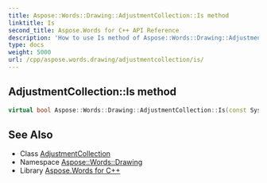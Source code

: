 ```yaml
---
title: Aspose::Words::Drawing::AdjustmentCollection::Is method
linktitle: Is
second_title: Aspose.Words for C++ API Reference
description: 'How to use Is method of Aspose::Words::Drawing::AdjustmentCollection class in C++.'
type: docs
weight: 5000
url: /cpp/aspose.words.drawing/adjustmentcollection/is/
---
```

## AdjustmentCollection::Is method




```cpp
virtual bool Aspose::Words::Drawing::AdjustmentCollection::Is(const System::TypeInfo &target) const override
```

## See Also

* Class [AdjustmentCollection](../)
* Namespace [Aspose::Words::Drawing](../../)
* Library [Aspose.Words for C++](../../../)
